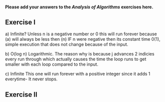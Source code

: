 #### Please add your answers to the **_Analysis of Algorithms_** exercises here.

## Exercise I

a) Infinite? Unless n is a negative number or 0 this will run forever because (a) will always be less then (n)
IF n were negative then its constant time 0(1), simple execution that does not change because of the input.

b) O(log n) Logarithmic. The reason why is because j advances 2 indicies every run through which actually causes the time the loop runs to get smaller with each loop compared to the input.

c) Infinite This one will run forever with a positive integer since it adds 1 everytime- It never stops.

## Exercise II
